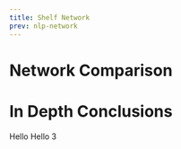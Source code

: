 ```yaml
---
title: Shelf Network
prev: nlp-network
---
```

# **Network Comparison**

# **In Depth Conclusions**

Hello Hello 3 
